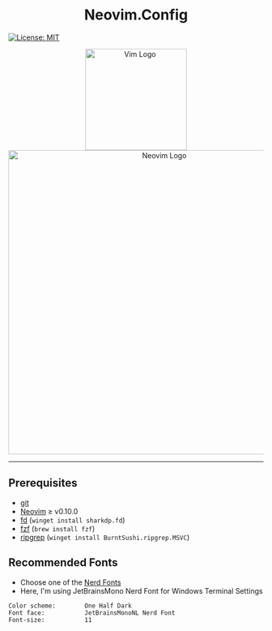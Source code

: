 # <div align="center">Neovim.Config</div>
[![License: MIT](https://img.shields.io/badge/License-MIT-yellow.svg)](https://opensource.org/licenses/MIT)
<p align="center">
  <img width="200" src="https://upload.wikimedia.org/wikipedia/commons/thumb/9/9f/Vimlogo.svg/1200px-Vimlogo.svg.png" alt="Vim Logo">
   <img width="600" src="https://upload.wikimedia.org/wikipedia/commons/thumb/4/4f/Neovim-logo.svg/1200px-Neovim-logo.svg.png" alt="Neovim Logo">
</p>

---
## Prerequisites
- [git](https://git-scm.com/)
- [Neovim](https://github.com/neovim/neovim) ≥ v0.10.0
- [fd](https://github.com/sharkdp/fd) (`winget install sharkdp.fd`)
- [fzf](https://github.com/junegunn/fzf) (`brew install fzf`)
- [ripgrep](https://github.com/BurntSushi/ripgrep) (`winget install BurntSushi.ripgrep.MSVC`)


## Recommended Fonts
- Choose one of the [Nerd Fonts](https://www.nerdfonts.com/font-downloads)
- Here, I'm using JetBrainsMono Nerd Font for Windows Terminal Settings
```
Color scheme:        One Half Dark
Font face:           JetBrainsMonoNL Nerd Font
Font-size:           11
```
